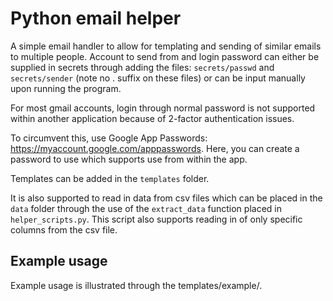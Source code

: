 # Python email helper

A simple email handler to allow for templating and sending of similar emails to
multiple people. Account to send from and login password can either be supplied in secrets through adding the files: `secrets/passwd` and `secrets/sender` (note no . suffix on these files) or can be input manually upon running the program.

For most gmail accounts, login through normal password is not supported within another application because of 2-factor authentication issues. 

To circumvent this, use Google App Passwords: https://myaccount.google.com/apppasswords. Here, you can create a password to use which supports use from within the app. 


Templates can be added in the `templates` folder. 

It is also supported to read in data from csv files which can be placed in the `data` folder through the use of the `extract_data` function placed in `helper_scripts.py`. This script also supports reading in of only specific columns from the csv file.

## Example usage

Example usage is illustrated through the templates/example/.



